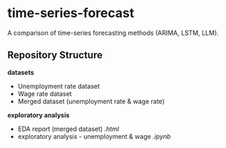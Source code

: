 # time-series-forecast
A comparison of time-series forecasting methods (ARIMA, LSTM, LLM). 

## Repository Structure
**datasets**
- Unemployment rate dataset
- Wage rate dataset
- Merged dataset (unemployment rate & wage rate)

**exploratory analysis**
- EDA report (merged dataset) *.html*
- exploratory analysis - unemployment & wage *.ipynb*

